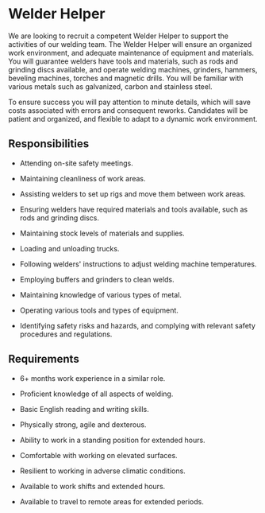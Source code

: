 # Welder Helper

We are looking to recruit a competent Welder Helper to support the activities of our welding team. The Welder Helper will ensure an organized work environment, and adequate maintenance of equipment and materials. You will guarantee welders have tools and materials, such as rods and grinding discs available, and operate welding machines, grinders, hammers, beveling machines, torches and magnetic drills. You will be familiar with various metals such as galvanized, carbon and stainless steel.

To ensure success you will pay attention to minute details, which will save costs associated with errors and consequent reworks. Candidates will be patient and organized, and flexible to adapt to a dynamic work environment.

## Responsibilities

* Attending on-site safety meetings.

* Maintaining cleanliness of work areas.

* Assisting welders to set up rigs and move them between work areas.

* Ensuring welders have required materials and tools available, such as rods and grinding discs.

* Maintaining stock levels of materials and supplies.

* Loading and unloading trucks.

* Following welders' instructions to adjust welding machine temperatures.

* Employing buffers and grinders to clean welds.

* Maintaining knowledge of various types of metal.

* Operating various tools and types of equipment.

* Identifying safety risks and hazards, and complying with relevant safety procedures and regulations.

## Requirements

* 6+ months work experience in a similar role.

* Proficient knowledge of all aspects of welding.

* Basic English reading and writing skills.

* Physically strong, agile and dexterous.

* Ability to work in a standing position for extended hours.

* Comfortable with working on elevated surfaces.

* Resilient to working in adverse climatic conditions.

* Available to work shifts and extended hours.

* Available to travel to remote areas for extended periods.

